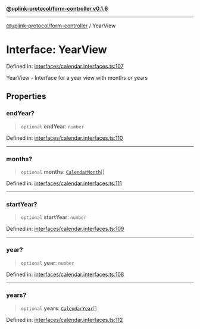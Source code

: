 [**@uplink-protocol/form-controller v0.1.6**](../README.md)

***

[@uplink-protocol/form-controller](../globals.md) / YearView

# Interface: YearView

Defined in: [interfaces/calendar.interfaces.ts:107](https://github.com/jmkcoder/uplink-protocol-calendar/blob/f78ad3d76836bc48e6721214f929c06c541c2ab7/src/interfaces/calendar.interfaces.ts#L107)

YearView - Interface for a year view with months or years

## Properties

### endYear?

> `optional` **endYear**: `number`

Defined in: [interfaces/calendar.interfaces.ts:110](https://github.com/jmkcoder/uplink-protocol-calendar/blob/f78ad3d76836bc48e6721214f929c06c541c2ab7/src/interfaces/calendar.interfaces.ts#L110)

***

### months?

> `optional` **months**: [`CalendarMonth`](CalendarMonth.md)[]

Defined in: [interfaces/calendar.interfaces.ts:111](https://github.com/jmkcoder/uplink-protocol-calendar/blob/f78ad3d76836bc48e6721214f929c06c541c2ab7/src/interfaces/calendar.interfaces.ts#L111)

***

### startYear?

> `optional` **startYear**: `number`

Defined in: [interfaces/calendar.interfaces.ts:109](https://github.com/jmkcoder/uplink-protocol-calendar/blob/f78ad3d76836bc48e6721214f929c06c541c2ab7/src/interfaces/calendar.interfaces.ts#L109)

***

### year?

> `optional` **year**: `number`

Defined in: [interfaces/calendar.interfaces.ts:108](https://github.com/jmkcoder/uplink-protocol-calendar/blob/f78ad3d76836bc48e6721214f929c06c541c2ab7/src/interfaces/calendar.interfaces.ts#L108)

***

### years?

> `optional` **years**: [`CalendarYear`](CalendarYear.md)[]

Defined in: [interfaces/calendar.interfaces.ts:112](https://github.com/jmkcoder/uplink-protocol-calendar/blob/f78ad3d76836bc48e6721214f929c06c541c2ab7/src/interfaces/calendar.interfaces.ts#L112)
